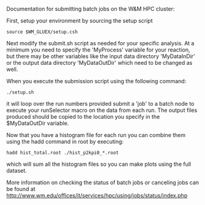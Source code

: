 Documentation for submitting batch jobs on the W&M HPC cluster:

First, setup your environment by sourcing the setup script

`source $WM_GLUEX/setup.csh`

Next modify the submit.sh script as needed for your specific analysis.  At a minimum you need to specify the 'MyProcess' variable for your reaction, but there may be other variables like the input data directory 'MyDataInDir' or the output data directory 'MyDataOutDir' which need to be changed as well.

When you execute the submission script using the following command:

`./setup.sh`

it will loop over the run numbers provided submit a 'job' to a batch node to execute your runSelector macro on the data from each run.  The output files produced should be copied to the location you specify in the $MyDataOutDir variable.

Now that you have a histogram file for each run you can combine them using the hadd command in root by executing:

`hadd hist_total.root ./hist_p2kpi0_*.root`

which will sum all the histogram files so you can make plots using the full dataset.  

More information on checking the status of batch jobs or canceling jobs can be found at http://www.wm.edu/offices/it/services/hpc/using/jobs/status/index.php

